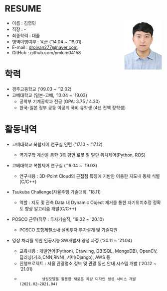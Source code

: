 # RESUME
<img src="picture.jpg" width="120px" height="160px" align="right" />

* 이름 : 김영민
* 직장 : -
* 최종학력 : 대졸
* 병역이행여부 : 육군 ('14.04 ~ '16.01)
* E-mail : droiyan277@naver.com
* GitHub : github.com/ymkim04158

# 학력
* 경주고등학교 ('09.03 ~ '12.02)
* 고베대학교 (일본-고베, '13.04 ~ '19.03)
  * 공학부 기계공학과 전공 (GPA: 3.75 / 4.30)
  * 한국-일본 정부 공동 이공계 국비 유학생 (4년 전액 장학생)

# 활동내역
* 고베대학교 복합제어 연구실 인턴 ('17.10 ~ '17.12)
  * 역기구학 계산을 통한 3축 평면 로봇 팔 말단 위치제어(Python, ROS)

* 고베대학교 복합제어 연구실 ('18.04 ~ '19.03)
  * 연구내용 : 3D-Point Cloud의 근접점 특징에 기반한 이용한 지도내 동체 식별(C/C++)

* Tsukuba Challenge(자율주행 기술대회, '18.11)
  * 역할 : 지도 및 관측 Data 내 Dynamic Object 제거를 통한 자기위치추정 정확도 향상 알고리즘 개발(C/C++)

* POSCO 근무(직무 : 투자기술직, '19.02 ~ '20.10)
  * POSCO 포항제철소내 설비투자 투자설계 및 기술지원

* 영상 처리를 위한 인공지능 SW개발자 양성 과정 ('20.11 ~ '21.04)
  * 교육내용 : 개발언어(Python), Crawling, DB(SQL, MongoDB), OpenCV, 딥러닝(기초,CNN,RNN), 서버(Django), AWS 등
  * 진행프로젝트 : 서울 관광명소 정보 및 관광 동선 안내 시스템 개발 ('20.12 ~ '21.01)
  *               생성모델을 활용한 새로운 차량 디자인 생성 서비스 개발(2021.02~2021.04)

